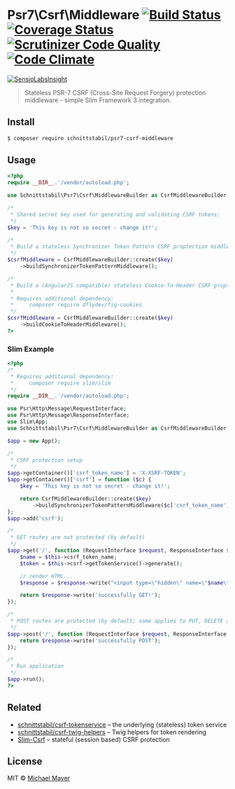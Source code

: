 # Psr7\Csrf\Middleware [![Build Status](https://travis-ci.org/schnittstabil/psr7-csrf-middleware.svg?branch=master)](https://travis-ci.org/schnittstabil/psr7-csrf-middleware) [![Coverage Status](https://coveralls.io/repos/github/schnittstabil/psr7-csrf-middleware/badge.svg?branch=master)](https://coveralls.io/github/schnittstabil/psr7-csrf-middleware?branch=master) [![Scrutinizer Code Quality](https://scrutinizer-ci.com/g/schnittstabil/psr7-csrf-middleware/badges/quality-score.png?b=master)](https://scrutinizer-ci.com/g/schnittstabil/psr7-csrf-middleware/?branch=master) [![Code Climate](https://codeclimate.com/github/schnittstabil/psr7-csrf-middleware/badges/gpa.svg)](https://codeclimate.com/github/schnittstabil/psr7-csrf-middleware)

[![SensioLabsInsight](https://insight.sensiolabs.com/projects/189bdd73-5c9b-489f-bdd9-a4d139250502/big.png)](https://insight.sensiolabs.com/projects/189bdd73-5c9b-489f-bdd9-a4d139250502)

> Stateless PSR-7 CSRF (Cross-Site Request Forgery) protection middleware - simple Slim Framework 3 integration.


## Install

```sh
$ composer require schnittstabil/psr7-csrf-middleware
```


## Usage

```php
<?php
require __DIR__.'/vendor/autoload.php';

use Schnittstabil\Psr7\Csrf\MiddlewareBuilder as CsrfMiddlewareBuilder;

/*
 * Shared secret key used for generating and validating CSRF tokens:
 */
$key = 'This key is not so secret - change it!';

/*
 * Build a stateless Synchronizer Token Pattern CSRF proptection middleware.
 */
$csrfMiddleware = CsrfMiddlewareBuilder::create($key)
    ->buildSynchronizerTokenPatternMiddleware();

/*
 * Build a (AngularJS compatible) stateless Cookie-To-Header CSRF proptection middleware.
 *
 * Requires additional dependency:
 *     composer require dflydev/fig-cookies
 */
$csrfMiddleware = CsrfMiddlewareBuilder::create($key)
    ->buildCookieToHeaderMiddleware();
?>
```


### Slim Example

```php
<?php
/*
 * Requires additional dependency:
 *     composer require slim/slim
 */
require __DIR__.'/vendor/autoload.php';

use Psr\Http\Message\RequestInterface;
use Psr\Http\Message\ResponseInterface;
use Slim\App;
use Schnittstabil\Psr7\Csrf\MiddlewareBuilder as CsrfMiddlewareBuilder;

$app = new App();

/*
 * CSRF protection setup
 */
$app->getContainer()['csrf_token_name'] = 'X-XSRF-TOKEN';
$app->getContainer()['csrf'] = function ($c) {
    $key = 'This key is not so secret - change it!';

    return CsrfMiddlewareBuilder::create($key)
        ->buildSynchronizerTokenPatternMiddleware($c['csrf_token_name']);
};
$app->add('csrf');

/*
 * GET routes are not protected (by default)
 */
$app->get('/', function (RequestInterface $request, ResponseInterface $response) {
    $name = $this->csrf_token_name;
    $token = $this->csrf->getTokenService()->generate();

    // render HTML...
    $response = $response->write("<input type=\"hidden\" name=\"$name\" value=\"$token\" />");

    return $response->write('successfully GET!');
});

/*
 * POST routes are protected (by default; same applies to PUT, DELETE and PATCH)
 */
$app->post('/', function (RequestInterface $request, ResponseInterface $response) {
    return $response->write('successfully POST');
});

/*
 * Run application
 */
$app->run();
?>
```


## Related

* [schnittstabil/csrf-tokenservice](https://github.com/schnittstabil/csrf-tokenservice) – the underlying (stateless) token service
* [schnittstabil/csrf-twig-helpers](https://github.com/schnittstabil/csrf-twig-helpers) – Twig helpers for token rendering
* [Slim-Csrf](https://github.com/slimphp/Slim-Csrf) – stateful (session based) CSRF protection


## License

MIT © [Michael Mayer](http://schnittstabil.de)
